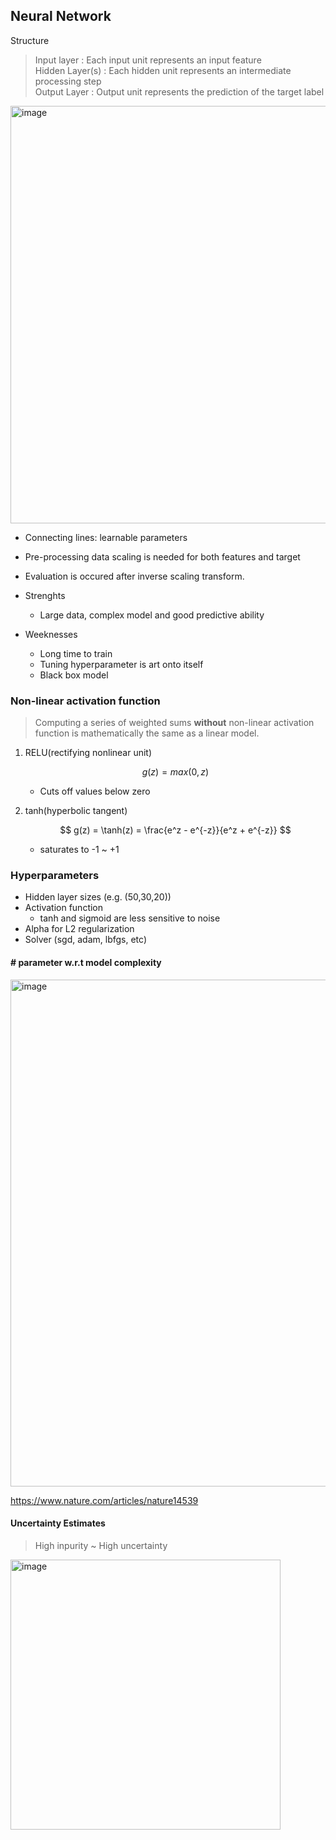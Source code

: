## Neural Network

Structure
> Input layer : Each input unit represents an input feature  
> Hidden Layer(s) : Each hidden unit represents an intermediate processing step  
> Output Layer : Output unit represents the prediction of the target label  
<img width="668" alt="image" src="https://github.com/user-attachments/assets/ae6eec96-cbc3-4ee5-83b4-440084718ed0">  


- Connecting lines: learnable parameters  
- Pre-processing data scaling is needed for both features and target
- Evaluation is occured after inverse scaling transform.

- Strenghts
    - Large data, complex model and good predictive ability
- Weeknesses
    - Long time to train
    - Tuning hyperparameter is art onto itself
    - Black box model

### Non-linear activation function

> Computing a series of weighted sums **without** non-linear activation function is mathematically the same as a linear model.  

1. RELU(rectifying nonlinear unit)

    $$ g(z) = max(0,z) $$
    - Cuts off values below zero

2. tanh(hyperbolic tangent)

    $$ g(z) = \tanh(z) = \frac{e^z - e^{-z}}{e^z + e^{-z}} $$
    - saturates to -1 ~ +1

### Hyperparameters

- Hidden layer sizes (e.g. (50,30,20))
- Activation function
    - tanh and sigmoid are less sensitive to noise
- Alpha for L2 regularization
- Solver (sgd, adam, lbfgs, etc)


#### # parameter w.r.t model complexity
<img width="811" alt="image" src="https://github.com/user-attachments/assets/e196477e-ca9b-46d1-8c65-4c54c341c299">

https://www.nature.com/articles/nature14539




#### Uncertainty Estimates
> High inpurity ~ High uncertainty 

<img width="432" alt="image" src="https://github.com/user-attachments/assets/93973a99-daa8-4f09-aca5-8c7e95a59387">
